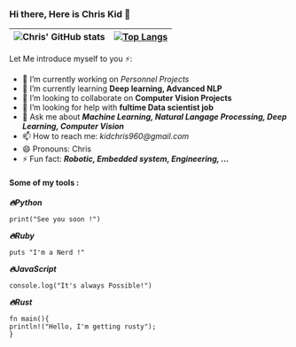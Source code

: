 ### Hi there, Here is Chris Kid 👋
| ![Chris' GitHub stats](https://github-readme-stats.vercel.app/api?username=Kidchris&show_icons=true&theme=dracula&count_private=true)      | [![Top Langs](https://github-readme-stats.vercel.app/api/top-langs/?username=Kidchris&layout=compact&show_icons=true&theme=dracula)](https://github.com/anuraghazra/github-readme-stats) |
| ----------- | ----------- |
<!--
**Kidchris/Kidchris** is a ✨ _special_ ✨ repository because its `README.md` (this file) appears on your GitHub profile.
-->

Let Me introduce myself to you ⚡:

- 🔭 I’m currently working on *Personnel Projects*
- 🌱 I’m currently learning **Deep learning, Advanced NLP**
- 👯 I’m looking to collaborate on **Computer Vision Projects**
- 🤔 I’m looking for help with **fultime Data scientist job**
- 💬 Ask me about  ***Machine Learning, Natural Langage Processing, Deep Learning, Computer Vision***
- 📫 How to reach me: _kidchris960@gmail.com_
- 😄 Pronouns: Chris
- ⚡ Fun fact: ***Robotic, Embedded system, Engineering, ...***

#### Some of my tools :
***🔥Python***
```
print("See you soon !")
``` 
***🔥Ruby***
``` 
puts "I'm a Nerd !"
```
***🔥JavaScript***
```
console.log("It's always Possible!")
```
***🔥Rust***
```
fn main(){
println!("Hello, I'm getting rusty");
}
```
